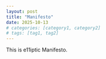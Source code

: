 ```yaml
---
layout: post
title: "Manifesto"
date: 2025-10-13
# categories: [category1, category2]
# tags: [tag1, tag2]
---
```


This is e11iptic Manifesto.
